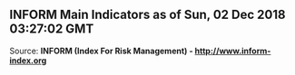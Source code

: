 ## INFORM Main Indicators as of Sun, 02 Dec 2018 03:27:02 GMT

Source: **INFORM (Index For Risk Management) - http://www.inform-index.org**